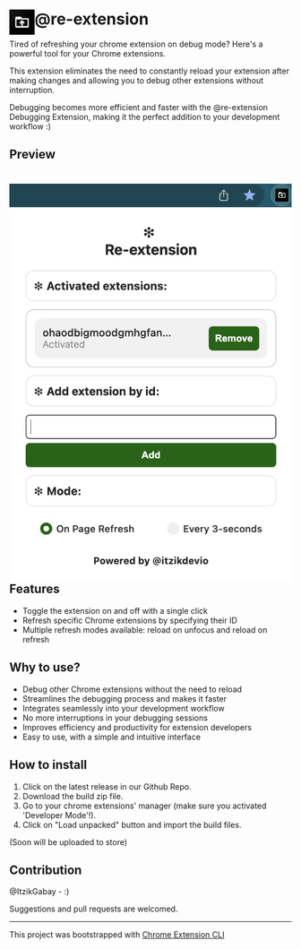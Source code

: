 # <img src="public/icons/48x48.png" width="45" align="left"> @re-extension

Tired of refreshing your chrome extension on debug mode?
Here's a powerful tool for your Chrome extensions. 

This extension eliminates the need to constantly reload your extension after making changes and allowing you to debug other extensions without interruption. 

Debugging becomes more efficient and faster with the @re-extension Debugging Extension, making it the perfect addition to your development workflow :)

## Preview

# <img src="preview.png" align="left">

## Features
* Toggle the extension on and off with a single click
* Refresh specific Chrome extensions by specifying their ID
* Multiple refresh modes available: reload on unfocus and reload on refresh

## Why to use?
* Debug other Chrome extensions without the need to reload
* Streamlines the debugging process and makes it faster
* Integrates seamlessly into your development workflow
* No more interruptions in your debugging sessions
* Improves efficiency and productivity for extension developers
* Easy to use, with a simple and intuitive interface

## How to install
1. Click on the latest release in our Github Repo.
2. Download the build zip file.
3. Go to your chrome extensions' manager (make sure you activated 'Developer Mode'!).
4. Click on "Load unpacked" button and import the build files.

(Soon will be uploaded to store)

## Contribution

@ItzikGabay - :)


Suggestions and pull requests are welcomed.

---

This project was bootstrapped with [Chrome Extension CLI](https://github.com/dutiyesh/chrome-extension-cli)

